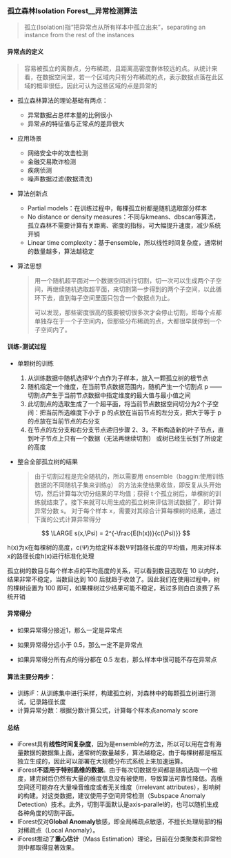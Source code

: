 ### 孤立森林Isolation Forest__异常检测算法

> 孤立(Isolation)指“把异常点从所有样本中孤立出来”，separating an instance from the rest of the instances

#### 异常点的定义

> 容易被孤立的离群点，分布稀疏，且距离高密度群体较远的点。从统计来看，在数据空间里，若一个区域内只有分布稀疏的点，表示数据点落在此区域的概率很低，因此可认为这些区域的点是异常的

* 孤立森林算法的理论基础有两点：

  * 异常数据占总样本量的比例很小
  * 异常点的特征值与正常点的差异很大

* 应用场景

  * 网络安全中的攻击检测
  * 金融交易欺诈检测
  * 疾病侦测
  * 噪声数据过滤(数据清洗)

* 算法创新点

  * Partial models：在训练过程中，每棵孤立树都是随机选取部分样本
  * No distance or density measures：不同与kmeans、dbscan等算法，孤立森林不需要计算有关距离、密度的指标，可大幅提升速度，减少系统开销
  * Linear time complexity：基于ensemble，所以线性时间复杂度，通常树的数量越多，算法越稳定

* 算法思想

  > 用一个随机超平面对一个数据空间进行切割，切一次可以生成两个子空间，再继续随机选取超平面，来切割第一步得到的两个子空间，以此循环下去，直到每子空间里面只包含一个数据点为止。
  >
  > 可以发现，那些密度很高的簇要被切很多次才会停止切割，即每个点都单独存在于一个子空间内，但那些分布稀疏的点，大都很早就停到一个子空间内了。



#### 训练-测试过程

* 单颗树的训练

  1. 从训练数据中随机选择Ψ个点作为子样本，放入一颗孤立树的根节点
  2. 随机指定一个维度，在当前节点数据范围内，随机产生一个切割点 p —— 切割点产生于当前节点数据中指定维度的最大值与最小值之间
  3. 此切割点的选取生成了一个超平面，将当前节点数据空间切分为2个子空间：把当前所选维度下小于 p 的点放在当前节点的左分支，把大于等于 p 的点放在当前节点的右分支
  4. 在节点的左分支和右分支节点递归步骤 2、3，不断构造新的叶子节点，直到叶子节点上只有一个数据（无法再继续切割） 或树已经生长到了所设定的高度

* 整合全部孤立树的结果

  > 由于切割过程是完全随机的，所以需要用 ensemble（baggin:使用训练数据的不同随机子集来训练g） 的方法来使结果收敛，即反复从头开始切，然后计算每次切分结果的平均值；获得 t 个孤立树后，单棵树的训练就结束了。接下来就可以用生成的孤立树来评估测试数据了，即计算异常分数 s。 对于每个样本 x，需要对其综合计算每棵树的结果，通过下面的公式计算异常得分

$$
\LARGE s(x,\Psi) = 2^{-\frac{E(h(x))}{c(\Psi)}}
$$

h(x)为x在每棵树的高度，c($\Psi$)为给定样本数$\Psi$时路径长度的平均值，用来对样本x的路径长度h(x)进行标准化处理

孤立树的数目与每个样本点的平均高度的关系，可以看到数目选取在 10 以内时，结果非常不稳定，当数目达到 100 后就趋于收敛了。因此我们在使用过程中，树的棵树设置为 100 即可，如果棵树过少结果可能不稳定，若过多则白白浪费了系统开销

#### 异常得分

* 如果异常得分接近1，那么一定是异常点

* 如果异常得分远小于 0.5，那么一定不是异常点

* 如果异常得分所有点的得分都在 0.5 左右，那么样本中很可能不存在异常点

  

#### 算法主要分两步：

* 训练iF：从训练集中进行采样，构建孤立树，对森林中的每颗孤立树进行测试，记录路径长度
* 计算异常分数：根据分数计算公式，计算每个样本点anomaly score



#### 总结　　

- iForest具有**线性时间复杂度**，因为是ensemble的方法，所以可以用在含有海量数据的数据集上面，通常树的数量越多，算法越稳定。由于每棵树都是相互独立生成的，因此可以部署在大规模分布式系统上来加速运算。
- iForest**不适用于特别高维的数据**。由于每次切数据空间都是随机选取一个维度，建完树后仍然有大量的维度信息没有被使用，导致算法可靠性降低。高维空间还可能存在大量噪音维度或者无关维度（irrelevant attributes），影响树的构建。对这类数据，建议使用子空间异常检测（Subspace Anomaly Detection）技术。此外，切割平面默认是axis-parallel的，也可以随机生成各种角度的切割平面。
- IForest仅对**Global Anomaly**敏感，即全局稀疏点敏感，不擅长处理局部的相对稀疏点（Local Anomaly）。
- iForest推动了**重心估计**（Mass Estimation）理论，目前在分类聚类和异常检测中都取得显著效果。































